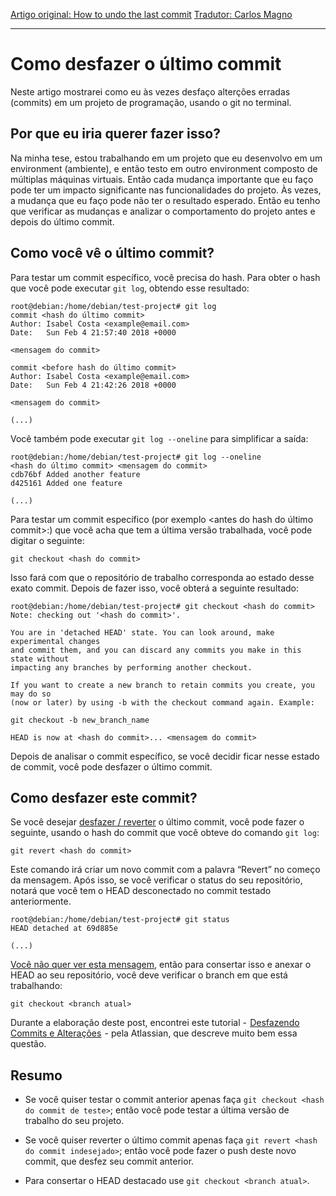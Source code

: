 ﻿[Artigo original: How to undo the last commit](https://dev.to/isabelcmdcosta/how-to-undo-the-last-commit--31mg)
[Tradutor: Carlos Magno](https://github.com/raymag)

---

# Como desfazer o último commit

Neste artigo mostrarei como eu às vezes desfaço alterções erradas (commits) em um projeto de programação, usando o git no terminal.

## Por que eu iria querer fazer isso?

Na minha tese, estou trabalhando em um projeto que eu desenvolvo em um environment (ambiente), e então testo em outro environment composto de múltiplas máquinas virtuais. Então cada mudança importante que eu faço pode ter um impacto significante nas funcionalidades do projeto. Às vezes, a mudança que eu 
faço pode não ter o resultado esperado. Então eu tenho que verificar as mudanças e analizar o comportamento do projeto antes e depois do último commit.

## Como você vê o último commit?

Para testar um commit específico, você precisa do hash. Para obter o hash que você pode executar `git log`, obtendo esse resultado:

```
root@debian:/home/debian/test-project# git log
commit <hash do último commit>
Author: Isabel Costa <example@email.com>
Date:   Sun Feb 4 21:57:40 2018 +0000

<mensagem do commit>

commit <before hash do último commit>
Author: Isabel Costa <example@email.com>
Date:   Sun Feb 4 21:42:26 2018 +0000

<mensagem do commit>

(...)
```

Você também pode executar `git log --oneline` para simplificar a saída:

```
root@debian:/home/debian/test-project# git log --oneline
<hash do último commit> <mensagem do commit>
cdb76bf Added another feature
d425161 Added one feature   

(...)
```

Para testar um commit específico (por exemplo <antes do hash do último commit>:) que você acha que tem a última versão trabalhada, você pode digitar o seguinte:

```
git checkout <hash do commit>
```

Isso fará com que o repositório de trabalho corresponda ao estado desse exato commit. 
Depois de fazer isso, você obterá a seguinte resultado:

```
root@debian:/home/debian/test-project# git checkout <hash do commit>
Note: checking out '<hash do commit>'.

You are in 'detached HEAD' state. You can look around, make experimental changes
and commit them, and you can discard any commits you make in this state without
impacting any branches by performing another checkout.

If you want to create a new branch to retain commits you create, you may do so
(now or later) by using -b with the checkout command again. Example:

git checkout -b new_branch_name

HEAD is now at <hash do commit>... <mensagem do commit>
```

Depois de analisar o commit específico, se você decidir ficar nesse estado de commit,
 você pode desfazer o último commit.

## Como desfazer este commit?

Se você desejar [desfazer / reverter](https://git-scm.com/docs/git-revert) 
o último commit, você pode fazer o seguinte,
 usando o hash do commit que você obteve do comando `git log`:

```
git revert <hash do commit>
```

Este comando irá criar um novo commit com a palavra “Revert” no começo da mensagem.
Após isso, se você verificar o status do seu repositório, notará que você tem o HEAD
desconectado no commit testado anteriormente.

```
root@debian:/home/debian/test-project# git status
HEAD detached at 69d885e

(...)
```

[Você não quer ver esta mensagem](https://www.git-tower.com/learn/git/faq/detached-head-when-checkout-commit), então para consertar isso e anexar o HEAD ao seu repositório, 
 você deve verificar o branch em que está trabalhando:

```
git checkout <branch atual>
```
Durante a elaboração deste post, encontrei este tutorial -  [Desfazendo Commits e Alterações](https://www.atlassian.com/git/tutorials/undoing-changes)
 - pela Atlassian, que descreve muito bem essa questão.

## Resumo

* Se você quiser testar o commit anterior apenas faça `git checkout <hash do commit de teste>`; então você pode testar a última versão de trabalho do seu projeto.

* Se você quiser reverter o último commit apenas faça `git revert <hash do commit indesejado>`;  então você pode fazer o push deste novo commit, que desfez seu commit anterior.

* Para consertar o HEAD destacado use `git checkout <branch atual>`.